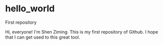 # hello_world
First repository

Hi, everyone! I'm Shen Ziming. This is my first repository of Github.
I hope that I can get used to this great tool.
